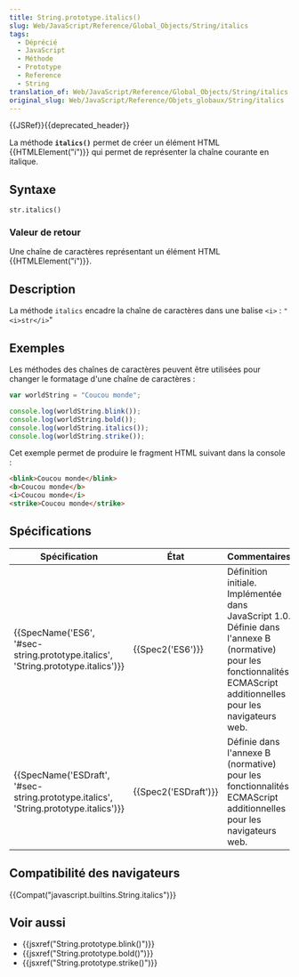 ```yaml
---
title: String.prototype.italics()
slug: Web/JavaScript/Reference/Global_Objects/String/italics
tags:
  - Déprécié
  - JavaScript
  - Méthode
  - Prototype
  - Reference
  - String
translation_of: Web/JavaScript/Reference/Global_Objects/String/italics
original_slug: Web/JavaScript/Reference/Objets_globaux/String/italics
---
```

{{JSRef}}{{deprecated_header}}

La méthode **`italics()`** permet de créer un élément HTML {{HTMLElement("i")}} qui permet de représenter la chaîne courante en italique.

## Syntaxe

    str.italics()

### Valeur de retour

Une chaîne de caractères représentant un élément HTML {{HTMLElement("i")}}.

## Description

La méthode `italics` encadre la chaîne de caractères dans une balise `<i>` :
`"<i>str</i>`"

## Exemples

Les méthodes des chaînes de caractères peuvent être utilisées pour changer le formatage d'une chaîne de caractères :

```js
var worldString = "Coucou monde";

console.log(worldString.blink());
console.log(worldString.bold());
console.log(worldString.italics());
console.log(worldString.strike());
```

Cet exemple permet de produire le fragment HTML suivant dans la console :

```html
<blink>Coucou monde</blink>
<b>Coucou monde</b>
<i>Coucou monde</i>
<strike>Coucou monde</strike>
```

## Spécifications

| Spécification                                                                                                    | État                         | Commentaires                                                                                                                                                           |
| ---------------------------------------------------------------------------------------------------------------- | ---------------------------- | ---------------------------------------------------------------------------------------------------------------------------------------------------------------------- |
| {{SpecName('ES6', '#sec-string.prototype.italics', 'String.prototype.italics')}}     | {{Spec2('ES6')}}         | Définition initiale. Implémentée dans JavaScript 1.0. Définie dans l'annexe B (normative) pour les fonctionnalités ECMAScript additionnelles pour les navigateurs web. |
| {{SpecName('ESDraft', '#sec-string.prototype.italics', 'String.prototype.italics')}} | {{Spec2('ESDraft')}} | Définie dans l'annexe B (normative) pour les fonctionnalités ECMAScript additionnelles pour les navigateurs web.                                                       |

## Compatibilité des navigateurs

{{Compat("javascript.builtins.String.italics")}}

## Voir aussi

- {{jsxref("String.prototype.blink()")}}
- {{jsxref("String.prototype.bold()")}}
- {{jsxref("String.prototype.strike()")}}
